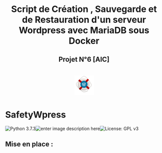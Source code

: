 # <div align="center"> Script de Création , Sauvegarde et de Restauration d'un serveur Wordpress avec MariaDB sous Docker </div>

## <div align="center"> Projet N°6 [AIC] </div>

# <p align="center"><img width=12.5% src="https://github.com/Gaffarel/AIC-Projet6/blob/master/images/logo.png"></p>

# SafetyWpress

![Python 3.7.3](https://badgen.net/badge/python/3.7.3)![enter image description here](https://badgen.net/badge/python/3.7.3)![License: GPL v3](https://img.shields.io/badge/License-GPLv3-blue.svg)



## Mise en place :


